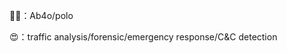 👴🏻：Ab4o/polo

😍：traffic analysis/forensic/emergency response/C&C detection

<!---
polosec/polosec is a ✨ special ✨ repository because its `README.md` (this file) appears on your GitHub profile.
You can click the Preview link to take a look at your changes.
--->
